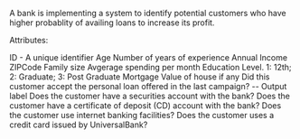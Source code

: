 
A bank is implementing a system to identify potential customers who have higher probablity of availing loans to increase its profit.

Attributes:

ID - A unique identifier 
Age 
Number of years of experience
Annual Income 
ZIPCode
Family size
Avgerage spending per month 
Education Level. 1: 12th; 2: Graduate; 3: Post Graduate 
Mortgage Value of house if any 
Did this customer accept the personal loan offered in the last campaign? -- Output label
Does the customer have a securities account with the bank? 
Does the customer have a certificate of deposit (CD) account with the bank? 
Does the customer use internet banking facilities? 
Does the customer uses a credit card issued by UniversalBank?
